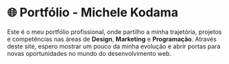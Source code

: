 # 🌐 Portfólio - Michele Kodama

Este é o meu portfólio profissional, onde partilho a minha trajetória, projetos e competências nas áreas de **Design**, **Marketing** e **Programação**. Através deste site, espero mostrar um pouco da minha evolução e abrir portas para novas oportunidades no mundo do desenvolvimento web.


